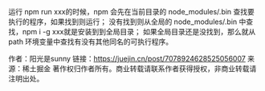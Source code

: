 <!--
 * @Autor: GeekMzy
 * @Date: 2022-04-01 15:15:46
 * @LastEditors: GeekMzy
 * @LastEditTime: 2022-04-01 15:15:53
 * @FilePath: \learning\npm-run-cmd\原理.md
 * @Author: desktop-1llkr2o
-->
运行 npm run xxx的时候，npm 会先在当前目录的 node_modules/.bin 查找要执行的程序，如果找到则运行；
没有找到则从全局的 node_modules/.bin 中查找，npm i -g xxx就是安装到到全局目录；
如果全局目录还是没找到，那么就从 path 环境变量中查找有没有其他同名的可执行程序。

作者：阳光是sunny
链接：https://juejin.cn/post/7078924628525056007
来源：稀土掘金
著作权归作者所有。商业转载请联系作者获得授权，非商业转载请注明出处。